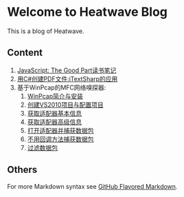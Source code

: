 # Welcome to Heatwave Blog

This is a blog of Heatwave.

## Content

1. [JavaScript: The Good Part读书笔记](assets/images/javascript-the-good-part.png)
1. [用C#创建PDF文件:iTextSharp的应用](csharp-pdf-itextsharp.md)
1. 基于WinPcap的MFC网络嗅探器:
    1. [WinPcap简介与安装](network-sniffer-based-on-winpcap/winpcap-introduction-installation.md)
    1. [创建VS2010项目与配置项目](network-sniffer-based-on-winpcap/set-up-project.md)
    1. [获取适配器基本信息](network-sniffer-based-on-winpcap/get-the-adapter-info.md)
    1. [获取适配器高级信息](network-sniffer-based-on-winpcap/get-the-adapter-advanced-info.md)
    1. [打开适配器并捕获数据包](network-sniffer-based-on-winpcap/open-adapter-and-sniff.md)
    1. [不用回调方法捕获数据包](network-sniffer-based-on-winpcap/sniff-without-callback.md)
    1. [过滤数据包](network-sniffer-based-on-winpcap/filter-network-packet.md)

## Others

For more Markdown syntax see [GitHub Flavored Markdown](https://guides.github.com/features/mastering-markdown/).
